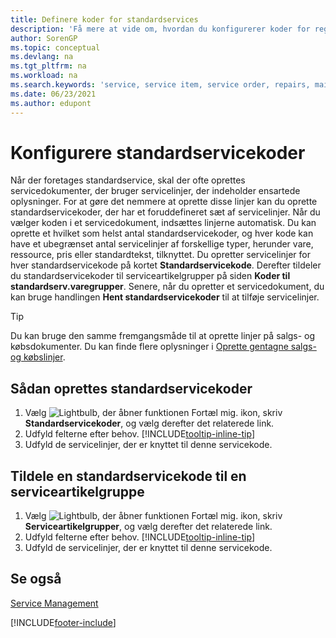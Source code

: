 ```yaml
---
title: Definere koder for standardservices
description: 'Få mere at vide om, hvordan du konfigurerer koder for regelmæssigt udførte serviceaktiviteter med et foruddefineret sæt servicelinjer.'
author: SorenGP
ms.topic: conceptual
ms.devlang: na
ms.tgt_pltfrm: na
ms.workload: na
ms.search.keywords: 'service, service item, service order, repairs, maintenance'
ms.date: 06/23/2021
ms.author: edupont
---
```


# <a name="set-up-standard-service-codes"></a><a name="set-up-standard-service-codes"></a><a name="set-up-standard-service-codes"></a>Konfigurere standardservicekoder

Når der foretages standardservice, skal der ofte oprettes servicedokumenter, der bruger servicelinjer, der indeholder ensartede oplysninger. For at gøre det nemmere at oprette disse linjer kan du oprette standardservicekoder, der har et foruddefineret sæt af servicelinjer. Når du vælger koden i et servicedokument, indsættes linjerne automatisk. Du kan oprette et hvilket som helst antal standardservicekoder, og hver kode kan have et ubegrænset antal servicelinjer af forskellige typer, herunder vare, ressource, pris eller standardtekst, tilknyttet. Du opretter servicelinjer for hver standardservicekode på kortet **Standardservicekode**. Derefter tildeler du standardservicekoder til serviceartikelgrupper på siden **Koder til standardserv.varegrupper**. Senere, når du opretter et servicedokument, du kan bruge handlingen **Hent standardservicekoder** til at tilføje servicelinjer.  
  
> [!Tip]
> Du kan bruge den samme fremgangsmåde til at oprette linjer på salgs- og købsdokumenter. Du kan finde flere oplysninger i [Oprette gentagne salgs- og købslinjer](sales-how-work-standard-lines.md).  
  
## <a name="to-set-up-a-standard-service-code"></a><a name="to-set-up-a-standard-service-code"></a><a name="to-set-up-a-standard-service-code"></a>Sådan oprettes standardservicekoder

1. Vælg ![Lightbulb, der åbner funktionen Fortæl mig.](media/ui-search/search_small.png "Fortæl mig, hvad du vil foretage dig") ikon, skriv **Standardservicekoder**, og vælg derefter det relaterede link.  
2. Udfyld felterne efter behov. [!INCLUDE[tooltip-inline-tip](includes/tooltip-inline-tip_md.md)]  
3. Udfyld de servicelinjer, der er knyttet til denne servicekode.  

## <a name="to-assign-a-standard-service-code-to-a-service-item-group"></a><a name="to-assign-a-standard-service-code-to-a-service-item-group"></a><a name="to-assign-a-standard-service-code-to-a-service-item-group"></a>Tildele en standardservicekode til en serviceartikelgruppe

1. Vælg ![Lightbulb, der åbner funktionen Fortæl mig.](media/ui-search/search_small.png "Fortæl mig, hvad du vil foretage dig") ikon, skriv **Serviceartikelgrupper**, og vælg derefter det relaterede link.  
2. Udfyld felterne efter behov. [!INCLUDE[tooltip-inline-tip](includes/tooltip-inline-tip_md.md)]
3. Udfyld de servicelinjer, der er knyttet til denne servicekode.  

## <a name="see-also"></a><a name="see-also"></a><a name="see-also"></a>Se også

[Service Management](service-service.md)

[!INCLUDE[footer-include](includes/footer-banner.md)]

